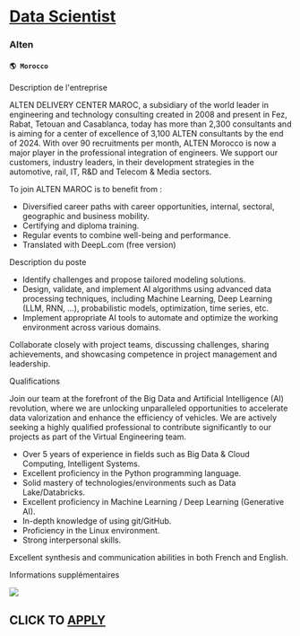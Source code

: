 # [Data Scientist](https://www.remotewlb.com/apply/data-scientist-80225)  
### Alten  
#### `🌎 Morocco`  

  
  

Description de l'entreprise

ALTEN DELIVERY CENTER MAROC, a subsidiary of the world leader in engineering and technology consulting created in 2008 and present in Fez, Rabat, Tetouan and Casablanca, today has more than 2,300 consultants and is aiming for a center of excellence of 3,100 ALTEN consultants by the end of 2024. With over 90 recruitments per month, ALTEN Morocco is now a major player in the professional integration of engineers. We support our customers, industry leaders, in their development strategies in the automotive, rail, IT, R&D and Telecom & Media sectors.

  
To join ALTEN MAROC is to benefit from :

  * Diversified career paths with career opportunities, internal, sectoral, geographic and business mobility.
  * Certifying and diploma training.
  * Regular events to combine well-being and performance.
  * Translated with DeepL.com (free version)

  
  

Description du poste

  * Identify challenges and propose tailored modeling solutions.
  * Design, validate, and implement AI algorithms using advanced data processing techniques, including Machine Learning, Deep Learning (LLM, RNN, ...), probabilistic models, optimization, time series, etc.
  * Implement appropriate AI tools to automate and optimize the working environment across various domains.

Collaborate closely with project teams, discussing challenges, sharing achievements, and showcasing competence in project management and leadership.

  
  

Qualifications

Join our team at the forefront of the Big Data and Artificial Intelligence (AI) revolution, where we are unlocking unparalleled opportunities to accelerate data valorization and enhance the efficiency of vehicles. We are actively seeking a highly qualified professional to contribute significantly to our projects as part of the Virtual Engineering team.

  * Over 5 years of experience in fields such as Big Data & Cloud Computing, Intelligent Systems.
  * Excellent proficiency in the Python programming language.
  * Solid mastery of technologies/environments such as Data Lake/Databricks.
  * Excellent proficiency in Machine Learning / Deep Learning (Generative AI).
  * In-depth knowledge of using git/GitHub.
  * Proficiency in the Linux environment.
  * Strong interpersonal skills.

Excellent synthesis and communication abilities in both French and English.

  
  

Informations supplémentaires

![](https://remotive.com/job/track/1901320/blank.gif?source=public_api)  
## CLICK TO [APPLY](https://www.remotewlb.com/apply/data-scientist-80225)

